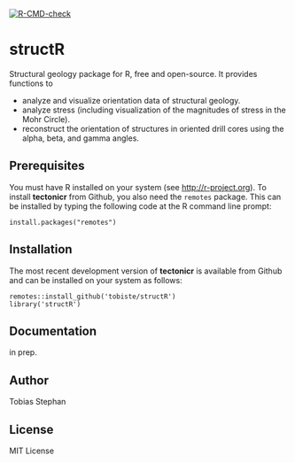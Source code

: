 <!-- badges: start -->
[![R-CMD-check](https://github.com/tobiste/structR/actions/workflows/R-CMD-check.yaml/badge.svg)](https://github.com/tobiste/structR/actions/workflows/R-CMD-check.yaml)
<!-- badges: end -->

# structR

Structural geology package for R, free and open-source. It provides functions to 
- analyze and visualize orientation data of structural geology.
- analyze stress (including visualization of the magnitudes of stress in the Mohr Circle).
- reconstruct the orientation of structures in oriented drill cores using the alpha, beta, and gamma angles. 


## Prerequisites

You must have R installed on your system (see http://r-project.org). To install **tectonicr** from Github, you also need the `remotes` package. This can be installed by typing the following code at the R command line prompt:

```
install.packages("remotes")
```

## Installation

The most recent development version of **tectonicr** is available from Github and can be installed on your system as follows:

```
remotes::install_github('tobiste/structR')
library('structR')
```

## Documentation
in prep.


## Author
Tobias Stephan

## License
MIT License
